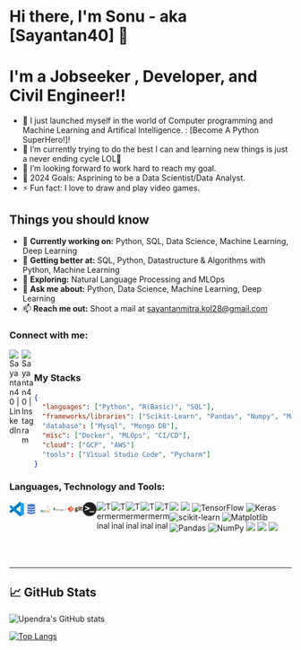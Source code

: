 # **Hi there, I'm Sonu - aka [Sayantan40]** 👋


# I'm a Jobseeker , Developer, and Civil Engineer!!

- 🔭 I just launched myself in the world of Computer programming and Machine Learning and Artifical Intelligence.  : [Become A Python SuperHero!]!
- 🌱 I’m currently trying to do the best I can and learning new things is just a never ending cycle LOL🤣
- 👯 I’m looking forward to work hard to reach my goal.
- 🥅 2024 Goals: Asprining to be a Data Scientist/Data Analyst.
- ⚡ Fun fact: I love to draw and play video games.

## Things you should know

- 🔭 <b>Currently working on:</b> Python, SQL, Data Science, Machine Learning, Deep Learning
- 🌱 <b>Getting better at:</b> SQL, Python, Datastructure & Algorithms with Python, Machine Learning
- 🤔 <b>Exploring:</b> Natural Language Processing and MLOps
- 💬 <b>Ask me about:</b> Python, Data Science, Machine Learning, Deep Learning
- 📫 <b>Reach me out:</b> Shoot a mail at <a href="mailto:sayantanmitra.kol14@gmail.com" target="_blank">sayantanmitra.kol28@gmail.com</a>


### Connect with me:

<img align="left" alt="Sayantan40 | LinkedIn" width="22px" src="https://cdn.jsdelivr.net/npm/simple-icons@v3/icons/linkedin.svg" />
<img align="left" alt="Sayantan40 | Instagram" width="22px" src="https://cdn.jsdelivr.net/npm/simple-icons@v3/icons/instagram.svg" />

<br />

### My Stacks

```json
{
  "languages": ["Python", "R(Basic)", "SQL"],
  "frameworks/libraries": ["Scikit-Learn", "Pandas", "Numpy", "Matplotlib", "seaborn",  "Tensorflow", "Tensorflow Extended", "Keras", "Pytorch"]
  "database": ["Mysql", "Mongo DB"],
  "misc": ["Docker", "MLOps", "CI/CD"],
  "cloud": ["GCP", "AWS"]
  "tools": ["Visual Studio Code", "Pycharm"]
}
```

### Languages, Technology and Tools:


<img align="left" alt="Visual Studio Code" width="26px" src="https://raw.githubusercontent.com/github/explore/80688e429a7d4ef2fca1e82350fe8e3517d3494d/topics/visual-studio-code/visual-studio-code.png" />
<img align="left" alt="SQL" width="26px" src="https://raw.githubusercontent.com/github/explore/80688e429a7d4ef2fca1e82350fe8e3517d3494d/topics/sql/sql.png" />
<img align="left" alt="MySQL" width="26px" src="https://raw.githubusercontent.com/github/explore/80688e429a7d4ef2fca1e82350fe8e3517d3494d/topics/mysql/mysql.png" />
<img align="left" alt="MongoDB" width="26px" src="https://raw.githubusercontent.com/github/explore/80688e429a7d4ef2fca1e82350fe8e3517d3494d/topics/mongodb/mongodb.png" />
<img align="left" alt="Git" width="26px" src="https://raw.githubusercontent.com/github/explore/80688e429a7d4ef2fca1e82350fe8e3517d3494d/topics/git/git.png" />
<img align="left" alt="Terminal" width="26px" src="https://raw.githubusercontent.com/github/explore/80688e429a7d4ef2fca1e82350fe8e3517d3494d/topics/terminal/terminal.png"/>
<img align="left" alt="Terminal" width="26px" src="https://user-images.githubusercontent.com/88722031/145214961-7d967951-ef44-49b6-a444-ef0643f207d4.png" />
<img align="left" alt="Terminal" width="26px" src=https://user-images.githubusercontent.com/88722031/145215300-1e1d98e6-93f3-4d34-8511-11103b84ebae.png />
<img align="left" alt="Terminal" width="26px" src="https://user-images.githubusercontent.com/88722031/145215441-831bf4d9-6ca6-4b79-9867-3e738a8cbabd.jpg" />
<img align="left" alt="Terminal" width="26px" src="https://user-images.githubusercontent.com/88722031/145215494-4bd308c6-bc3c-4cba-95cb-b5f360eee3fa.jpg" />
<img align="left" alt="Terminal" width="26px" src="https://user-images.githubusercontent.com/88722031/174847043-10103975-7339-45d5-abb9-2b63eba06e2e.png" />

![](https://img.shields.io/badge/Python-3776AB?style=for-the-badge&logo=python&logoColor=white)
![](https://img.shields.io/badge/R-276DC3?style=for-the-badge&logo=r&logoColor=white)
![TensorFlow](https://img.shields.io/badge/TensorFlow-%23FF6F00.svg?style=for-the-badge&logo=TensorFlow&logoColor=white)
![Keras](https://img.shields.io/badge/Keras-%23D00000.svg?style=for-the-badge&logo=Keras&logoColor=white)
![scikit-learn](https://img.shields.io/badge/scikit--learn-%23F7931E.svg?style=for-the-badge&logo=scikit-learn&logoColor=white)
![Matplotlib](https://img.shields.io/badge/Matplotlib-%23ffffff.svg?style=for-the-badge&logo=Matplotlib&logoColor=black)
![Pandas](https://img.shields.io/badge/pandas-%23150458.svg?style=for-the-badge&logo=pandas&logoColor=white)
![NumPy](https://img.shields.io/badge/numpy-%23013243.svg?style=for-the-badge&logo=numpy&logoColor=white)
![](https://img.shields.io/badge/MySQL-00000F?style=for-the-badge&logo=mysql&logoColor=white)
![](https://img.shields.io/badge/MongoDB-4EA94B?style=for-the-badge&logo=mongodb&logoColor=white)
![](https://img.shields.io/badge/Google_Cloud-4285F4?style=for-the-badge&logo=google-cloud&logoColor=white)

<br />
<br />

---

[instagram]:
[linkedin]:https://www.linkedin.com/in/sayantan-mitra-029b10190/



## &#x1f4c8; GitHub Stats

![Upendra's GitHub stats](https://github-readme-stats.vercel.app/api?username=Sayantan40&show_icons=true&theme=radical)

[![Top Langs](https://github-readme-stats.vercel.app/api/top-langs/?username=Sayantan40&hide_progress=false)](https://github.com/Sayantan40/github-readme-stats)


